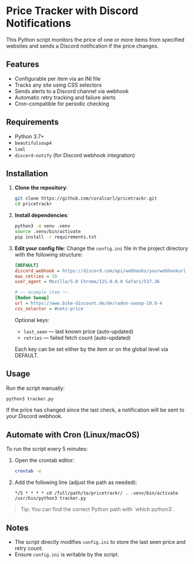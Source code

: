 # Price Tracker with Discord Notifications

This Python script monitors the price of one or more items from specified websites and sends a Discord notification if the price changes.

## Features

- Configurable per item via an INI file  
- Tracks any site using CSS selectors  
- Sends alerts to a Discord channel via webhook  
- Automatic retry tracking and failure alerts  
- Cron-compatible for periodic checking  

## Requirements

- Python 3.7+  
- `beautifulsoup4`  
- `lxml`  
- `discord-notify` (for Discord webhook integration)  

## Installation

1. **Clone the repository**:

   ```bash
   git clone https://github.com/coralcarl/pricetrackr.git
   cd pricetrackr
   ```

2. **Install dependencies**:

   ```bash
   python3 -m venv .venv
   source .venv/bin/activate
   pip install -r requirements.txt
   ```

3. **Edit your config file**:
   Change the `config.ini` file in the project directory with the following structure:

   ```ini
   [DEFAULT]
   discord_webhook = https://discord.com/api/webhooks/yourwebhookurl
   max_retries = 10
   user_agent = Mozilla/5.0 Chrome/125.0.0.0 Safari/537.36

   # ~~ example item ~~
   [Radon Swoop]
   url = https://www.bike-discount.de/de/radon-swoop-10.0-4
   css_selector = #netz-price
   ```

   Optional keys:  
   - `last_seen` — last known price (auto-updated)  
   - `retries` — failed fetch count (auto-updated)  

   Each key can be set either by the item or on the global level via DEFAULT.

## Usage

Run the script manually:

```bash
python3 tracker.py
```

If the price has changed since the last check, a notification will be sent to your Discord webhook.

## Automate with Cron (Linux/macOS)

To run the script every 5 minutes:

1. Open the crontab editor:

   ```bash
   crontab -e
   ```

2. Add the following line (adjust the path as needed):

   ```
   */5 * * * * cd /full/path/to/pricetrackr/ . .venv/bin/activate /usr/bin/python3 tracker.py
   ```

> Tip: You can find the correct Python path with \`which python3\`.

## Notes

- The script directly modifies `config.ini` to store the last seen price and retry count.  
- Ensure `config.ini` is writable by the script.  
